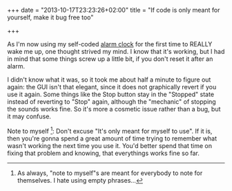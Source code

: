 +++
date = "2013-10-17T23:23:26+02:00"
title = "If code is only meant for yourself, make it bug free too"

+++

As I'm now using my self-coded [alarm clock](https://www.dreami.ch/apps/alarm/ "alarm clock") for the first time to REALLY wake me up, one thought strived my mind. I know that it's working, but I had in mind that some things screw up a little bit, if you don't reset it after an alarm.

I didn't know what it was, so it took me about half a minute to figure out again: the GUI isn't that elegant, since it does not graphically revert if you use it again. Some things like the Stop button stay in the "Stopped" state instead of reverting to "Stop" again, although the "mechanic" of stopping the sounds works fine. So it's more a cosmetic issue rather than a bug, but it may confuse.

Note to myself [^1]: Don't excuse "It's only meant for myself to use". If it is, then you're gonna spend a great amount of time trying to remember what wasn't working the next time you use it. You'd better spend that time on fixing that problem and knowing, that everythings works fine so far.

[^1]: As always, "note to myself"s are meant for everybody to note for themselves. I hate using empty phrases...